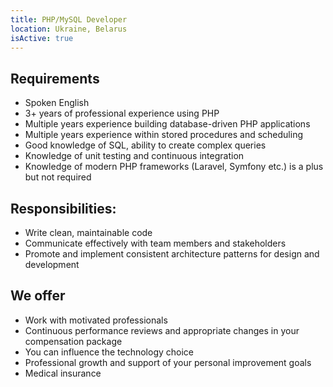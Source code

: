 ```yaml
---
title: PHP/MySQL Developer
location: Ukraine, Belarus
isActive: true
---
```

## Requirements

* Spoken English
* 3+ years of professional experience using PHP
* Multiple years experience building database-driven PHP applications
* Multiple years experience within stored procedures and scheduling
* Good knowledge of SQL, ability to create complex queries
* Knowledge of unit testing and continuous integration
* Knowledge of modern PHP frameworks (Laravel, Symfony etc.) is a plus but not required

## Responsibilities:

* Write clean, maintainable code
* Communicate effectively with team members and stakeholders
* Promote and implement consistent architecture patterns for design and development

## We offer

* Work with motivated professionals
* Continuous performance reviews and appropriate changes in your compensation package
* You can influence the technology choice
* Professional growth and support of your personal improvement goals
* Medical insurance